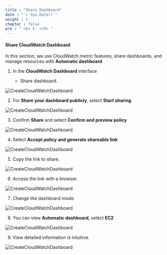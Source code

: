 ```yaml
---
title : "Share Dashboard"
date : "`r Sys.Date()`"
weight : 5
chapter : false
pre : " <b> 5. </b> "
---
```


#### Share CloudWatch Dashboard

In this section, we use CloudWatch metric features, share dashboards, and manage resources with **Automatic dashboard**

1. In the **CloudWatch Dashboard** interface

   - Share dashboard.

![CreateCloudWatchDashboard](/images/6/00017.png?featherlight=false&width=90pc)

2. For **Share your dashboard publicly**, select **Start sharing**

![CreateCloudWatchDashboard](/images/6/00018.png?featherlight=false&width=90pc)

3. Confirm **Share** and select **Confirm and preview policy**

![CreateCloudWatchDashboard](/images/6/00019.png?featherlight=false&width=90pc)

4. Select **Accept policy and generate shareable link**

![CreateCloudWatchDashboard](/images/6/00020.png?featherlight=false&width=90pc)

5. Copy the link to share.

![CreateCloudWatchDashboard](/images/6/00021.png?featherlight=false&width=90pc)

6. Access the link with a browser.

![CreateCloudWatchDashboard](/images/6/00022.png?featherlight=false&width=90pc)

7. Change the dashboard mode.

![CreateCloudWatchDashboard](/images/6/00023.png?featherlight=false&width=90pc)

8. You can view **Automatic dashboard**, select **EC2**

![CreateCloudWatchDashboard](/images/6/00024.png?featherlight=false&width=90pc)

9. View detailed information is intuitive.

![CreateCloudWatchDashboard](/images/6/00025.png?featherlight=false&width=90pc)